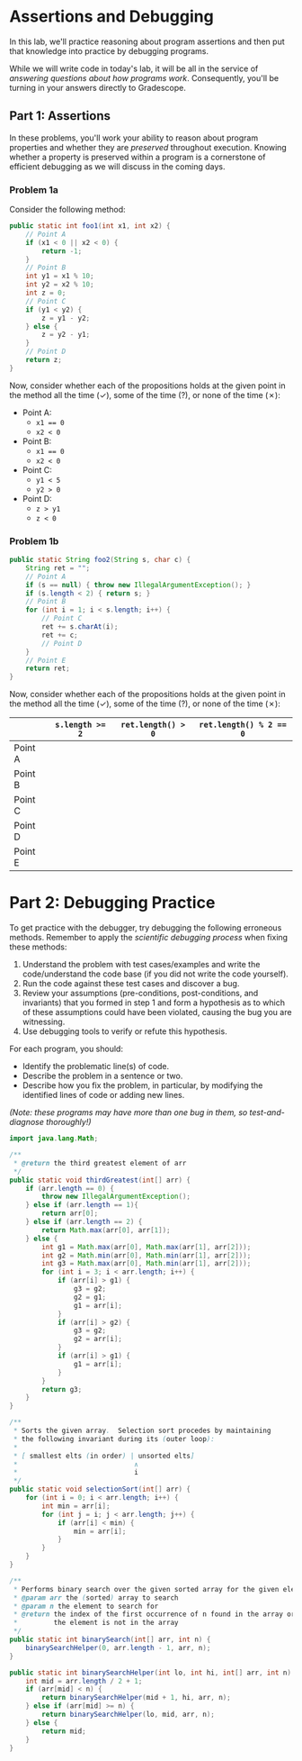 # Assertions and Debugging

In this lab, we'll practice reasoning about program assertions and then put that knowledge into practice by debugging programs.

While we will write code in today's lab, it will be all in the service of _answering questions about how programs work_.
Consequently, you'll be turning in your answers directly to Gradescope.

## Part 1: Assertions

In these problems, you'll work your ability to reason about program properties and whether they are _preserved_ throughout execution.
Knowing whether a property is preserved within a program is a cornerstone of efficient debugging as we will discuss in the coming days.

### Problem 1a

Consider the following method:

~~~java
public static int foo1(int x1, int x2) {
    // Point A
    if (x1 < 0 || x2 < 0) {
        return -1;
    }
    // Point B
    int y1 = x1 % 10;
    int y2 = x2 % 10;
    int z = 0;
    // Point C
    if (y1 < y2) {
        z = y1 - y2;
    } else {
        z = y2 - y1;
    }
    // Point D
    return z;
}
~~~

Now, consider whether each of the propositions holds at the given point in the method all the time (✓), some of the time (?), or none of the time (✗):

*   Point A:
    + `x1 == 0`
    + `x2 < 0`
*   Point B:
    + `x1 == 0`
    + `x2 < 0`
*   Point C:
    + `y1 < 5`
    + `y2 > 0`
*   Point D:
    + `z > y1`
    + `z < 0`

### Problem 1b

~~~java
public static String foo2(String s, char c) {
    String ret = "";
    // Point A
    if (s == null) { throw new IllegalArgumentException(); }
    if (s.length < 2) { return s; }
    // Point B
    for (int i = 1; i < s.length; i++) {
        // Point C
        ret += s.charAt(i);
        ret += c;
        // Point D
    }
    // Point E
    return ret;
}
~~~

Now, consider whether each of the propositions holds at the given point in the method all the time (✓), some of the time (?), or none of the time (✗):

|         | `s.length >= 2` | `ret.length() > 0` | `ret.length() % 2 == 0`
| ------- | --------------- | ------------------ | -----------------------
| Point A |                 |                    |
| Point B |                 |                    |
| Point C |                 |                    |
| Point D |                 |                    |
| Point E |                 |                    |

# Part 2: Debugging Practice

To get practice with the debugger, try debugging the following erroneous methods.
Remember to apply the *scientific debugging process* when fixing these methods:

1. Understand the problem with test cases/examples and write the code/understand the code base (if you did not write the code yourself).
2. Run the code against these test cases and discover a bug.
3. Review your assumptions (pre-conditions, post-conditions, and invariants) that you formed in step 1 and form a hypothesis as to which of these assumptions could have been violated, causing the bug you are witnessing.
4. Use debugging tools to verify or refute this hypothesis.

For each program, you should:

+ Identify the problematic line(s) of code.
+ Describe the problem in a sentence or two.
+ Describe how you fix the problem, in particular, by modifying the identified lines of code or adding new lines.

*(Note: these programs may have more than one bug in them, so test-and-diagnose thoroughly!)*

~~~java
import java.lang.Math;

/**
 * @return the third greatest element of arr
 */
public static void thirdGreatest(int[] arr) {
    if (arr.length == 0) {
        throw new IllegalArgumentException();
    } else if (arr.length == 1){
        return arr[0];
    } else if (arr.length == 2) {
        return Math.max(arr[0], arr[1]);
    } else {
        int g1 = Math.max(arr[0], Math.max(arr[1], arr[2]));
        int g2 = Math.min(arr[0], Math.min(arr[1], arr[2]));
        int g3 = Math.max(arr[0], Math.min(arr[1], arr[2]));
        for (int i = 3; i < arr.length; i++) {
            if (arr[i] > g1) {
                g3 = g2;
                g2 = g1;
                g1 = arr[i];
            }
            if (arr[i] > g2) {
                g3 = g2;
                g2 = arr[i];
            }
            if (arr[i] > g1) {
                g1 = arr[i];
            }
        }
        return g3;
    }
}
~~~

~~~java
/**
 * Sorts the given array.  Selection sort procedes by maintaining
 * the following invariant during its (outer loop):
 *
 * [ smallest elts (in order) | unsorted elts]
 *                             ∧
 *                             i
 */
public static void selectionSort(int[] arr) {
    for (int i = 0; i < arr.length; i++) {
        int min = arr[i];
        for (int j = i; j < arr.length; j++) {
            if (arr[i] < min) {
                min = arr[i];
            }
        }
    }
}
~~~

~~~java
/**
 * Performs binary search over the given sorted array for the given element.
 * @param arr the (sorted) array to search
 * @param n the element to search for
 * @return the index of the first occurrence of n found in the array or -1 if
 *         the element is not in the array
 */
public static int binarySearch(int[] arr, int n) {
    binarySearchHelper(0, arr.length - 1, arr, n);
}

public static int binarySearchHelper(int lo, int hi, int[] arr, int n) {
    int mid = arr.length / 2 + 1;
    if (arr[mid] < n) {
        return binarySearchHelper(mid + 1, hi, arr, n);
    } else if (arr[mid] >= n) {
        return binarySearchHelper(lo, mid, arr, n);
    } else {
        return mid;
    }
}
~~~